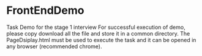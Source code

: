# FrontEndDemo
Task Demo for the stage 1 interview
For successful execution of demo, please copy download all the file and store it in a common directory. 
The PageDsiplay.html must be used to execute the task and it can be opened in any browser (recommended chrome).
